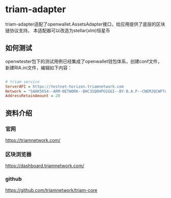 # triam-adapter

triam-adapter适配了openwallet.AssetsAdapter接口，给应用提供了底层的区块链协议支持。
本适配器可以改造为stellar(xlm)恒星币

## 如何测试

openwtester包下的测试用例已经集成了openwallet钱包体系，创建conf文件，新建RIA.ini文件，编辑如下内容：

```ini

# triam service
ServerAPI = https://testnet-horizon.triamnetwork.com
Network = "SAAK5654--ARM-NETWORK--BHC3SQOHPO2GGI--BY-B.A.P--CNEMJQCWPTA--RUBY-AND-BLOCKCHAIN--3KECMPY5L7W--THANKYOU-CS--S542ZHDVHLFV
AddressRetainAmount = 20

```

## 资料介绍

### 官网
https://triamnetwork.com/

### 区块浏览器

https://dashboard.triamnetwork.com/

### github

https://github.com/triamnetwork/triam-core